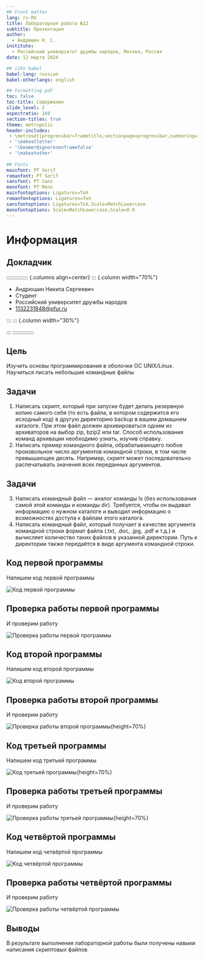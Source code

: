 ```yaml
---
## Front matter
lang: ru-RU
title: Лабораторная работа №12
subtitle: Презентация
author:
  - Андрюшин Н. С.
institute:
  - Российский университет дружбы народов, Москва, Россия
date: 12 марта 2024

## i18n babel
babel-lang: russian
babel-otherlangs: english

## Formatting pdf
toc: false
toc-title: Содержание
slide_level: 2
aspectratio: 169
section-titles: true
theme: metropolis
header-includes:
 - \metroset{progressbar=frametitle,sectionpage=progressbar,numbering=fraction}
 - '\makeatletter'
 - '\beamer@ignorenonframefalse'
 - '\makeatother'
 
## Fonts
mainfont: PT Serif
romanfont: PT Serif
sansfont: PT Sans
monofont: PT Mono
mainfontoptions: Ligatures=TeX
romanfontoptions: Ligatures=TeX
sansfontoptions: Ligatures=TeX,Scale=MatchLowercase
monofontoptions: Scale=MatchLowercase,Scale=0.9
---
```


# Информация

## Докладчик

:::::::::::::: {.columns align=center}
::: {.column width="70%"}

  * Андрюшин Никита Сергеевич
  * Студент
  * Российский университет дружбы народов
  * [1132231848@pfur.ru](mailto:1132231848@pfur.ru)

:::
::: {.column width="30%"}

:::
::::::::::::::

## Цель

Изучить основы программирования в оболочке ОС UNIX/Linux. Научиться писать небольшие командные файлы

## Задачи

1. Написать скрипт, который при запуске будет делать резервную копию самого себя (то есть файла, в котором содержится его исходный код) в другую директорию backup в вашем домашнем каталоге. При этом файл должен архивироваться одним из архиваторов на выбор zip, bzip2 или tar. Способ использования команд архивации необходимо узнать, изучив справку.
2. Написать пример командного файла, обрабатывающего любое произвольное число аргументов командной строки, в том числе превышающее десять. Например, скрипт может последовательно распечатывать значения всех переданных аргументов.

## Задачи

3. Написать командный файл — аналог команды ls (без использования самой этой команды и команды dir). Требуется, чтобы он выдавал информацию о нужном каталоге и выводил информацию о возможностях доступа к файлам этого каталога.
4. Написать командный файл, который получает в качестве аргумента командной строки формат файла (.txt, .doc, .jpg, .pdf и т.д.) и вычисляет количество таких файлов в указанной директории. Путь к директории также передаётся в виде аргумента командной строки.

## Код первой программы

Напишем код первой программы

![Код первой программы](image/1.png)

## Проверка работы первой программы

И проверим работу

![Проверка работы первой программы](image/2.png)

## Код второй программы

Напишем код второй программы

![Код второй программы](image/3.png)

## Проверка работы второй программы

И проверим работу

![Проверка работы второй программы](image/4.png){height=70%}

## Код третьей программы

Напишем код третьей программы

![Код третьей программы](image/5.png){height=70%}

## Проверка работы третьей программы

И проверим работу

![Проверка работы третьей программы](image/6.png){height=70%}

## Код четвёртой программы

Напишем код четвёртой программы

![Код четвёртой программы](image/7.png)

## Проверка работы четвёртой программы

И проверим работу

![Проверка работы четвёртой программы](image/8.png)

## Выводы

В результате выполнения лабораторной работы были получены навыки написания скриптовых файлов

